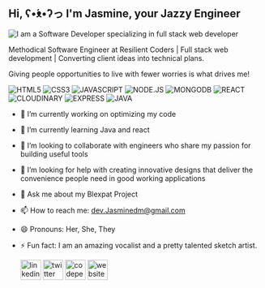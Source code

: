 ## Hi, ʕ•́ᴥ•̀ʔっ I'm Jasmine, your Jazzy Engineer 
![I am a Software Developer specializing in full stack web developer](https://i.imgur.com/heub7d6.png)

Methodical Software Engineer at Resilient Coders | Full stack web development | Converting client ideas into technical plans.

Giving people opportunities to live with fewer worries is what drives me!

![HTML5](https://img.shields.io/badge/HTML5-f06529?style=for-the-badge&logo=HTML5&logoColor=white)
![CSS3](https://img.shields.io/badge/CSS3-E31B5F?style=for-the-badge&logo=CSS3&logoColor=white)
![JAVASCRIPT](https://img.shields.io/badge/JAVASCRIPT-F0DB4F?style=for-the-badge&logo=JAVASCRIPT&logoColor=white)
![NODE.JS](https://img.shields.io/badge/NODE.JS-68A063?style=for-the-badge&logo=NODE.JS&logoColor=white)
![MONGODB](https://img.shields.io/badge/MONGODB-FF33F2?style=for-the-badge&logo=MONGODB&logoColor=white)
![REACT](https://img.shields.io/badge/REACT-3359FF?style=for-the-badge&logo=REACT&logoColor=white)
![CLOUDINARY](https://img.shields.io/badge/CLOUDINARY-610544?style=for-the-badge&logo=CLOUDINARY&logoColor=white)
![EXPRESS](https://img.shields.io/badge/EXPRESS-610529?style=for-the-badge&logo=EXPRESS&logoColor=white)
![JAVA](https://img.shields.io/badge/JAVA-053761?style=for-the-badge&logo=JAVA&logoColor=white)


- 🔭 I’m currently working on optimizing my code  
- 🌱 I’m currently learning Java and react
- 👯 I’m looking to collaborate with engineers who share my passion for building useful tools 
- 🤔 I’m looking for help with creating innovative designs that deliver the convenience people need in good working applications 
- 💬 Ask me about my Blexpat Project 
- 📫 How to reach me: dev.Jasminedm@gmail.com 
- 😄 Pronouns: Her, She, They 
- ⚡ Fun fact: I am an amazing vocalist and a pretty talented sketch artist. 


  [<img src='https://cdn.jsdelivr.net/npm/simple-icons@3.0.1/icons/linkedin.svg' alt='linkedin' height='40'>](https://www.linkedin.com/in/jasminedm/)  [<img src='https://cdn.jsdelivr.net/npm/simple-icons@3.0.1/icons/twitter.svg' alt='twitter' height='40'>](https://twitter.com/jasmined_m)  [<img src='https://cdn.jsdelivr.net/npm/simple-icons@3.0.1/icons/codepen.svg' alt='codepen' height='40'>](https://codepen.io/jasminedm)    [<img src='https://cdn.jsdelivr.net/npm/simple-icons@3.0.1/icons/icloud.svg' alt='website' height='40'>](https://jazzyengineer-jasminedm.netlify.app/)  

